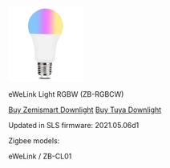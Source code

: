 ![icon](icon.png)

eWeLink Light RGBW (ZB-RGBCW)

[Buy Zemismart Downlight](http://alli.pub/5ra1yf)
[Buy Tuya Downlight](http://alli.pub/5ra2fq)

Updated in SLS firmware: 2021.05.06d1

Zigbee models:

eWeLink / ZB-CL01
